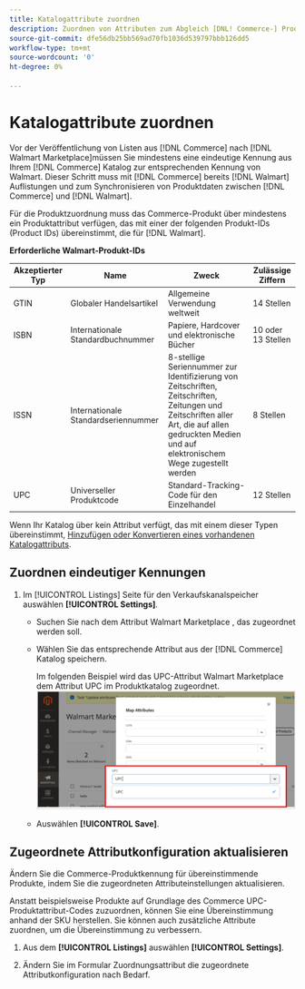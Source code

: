 ```yaml
---
title: Katalogattribute zuordnen
description: Zuordnen von Attributen zum Abgleich [DNL! Commerce-] Produkte in bestehende [!DNL Walmart Marketplace] Auflistungen und Synchronisieren von Daten zwischen [!DNL Channel Manager] und [!DNL Walmart].
source-git-commit: dfe56db25bb569ad70fb1036d539797bbb126dd5
workflow-type: tm+mt
source-wordcount: '0'
ht-degree: 0%

---
```



# Katalogattribute zuordnen

Vor der Veröffentlichung von Listen aus [!DNL Commerce] nach [!DNL Walmart Marketplace]müssen Sie mindestens eine eindeutige Kennung aus Ihrem [!DNL Commerce] Katalog zur entsprechenden Kennung von Walmart.
Dieser Schritt muss mit [!DNL Commerce] bereits [!DNL Walmart] Auflistungen und zum Synchronisieren von Produktdaten zwischen [!DNL Commerce] und [!DNL Walmart].

Für die Produktzuordnung muss das Commerce-Produkt über mindestens ein Produktattribut verfügen, das mit einer der folgenden Produkt-IDs (Product IDs) übereinstimmt, die für [!DNL Walmart].

**Erforderliche Walmart-Produkt-IDs**

| **Akzeptierter Typ** | **Name** | **Zweck** | **Zulässige Ziffern** |
|-------------------|--------------------------------------|--------------------------------------------------------------------------------------------------------------------------------------------------|-----------------------|
| GTIN | Globaler Handelsartikel | Allgemeine Verwendung weltweit | 14 Stellen |
| ISBN | Internationale Standardbuchnummer | Papiere, Hardcover und elektronische Bücher | 10 oder 13 Stellen |
| ISSN | Internationale Standardseriennummer | 8-stellige Seriennummer zur Identifizierung von Zeitschriften, Zeitschriften, Zeitungen und Zeitschriften aller Art, die auf allen gedruckten Medien und auf elektronischem Wege zugestellt werden | 8 Stellen |
| UPC | Universeller Produktcode | Standard-Tracking-Code für den Einzelhandel | 12 Stellen |

Wenn Ihr Katalog über kein Attribut verfügt, das mit einem dieser Typen übereinstimmt, [Hinzufügen oder Konvertieren eines vorhandenen Katalogattributs](https://docs.magento.com/user-guide/catalog/product-attributes.html).

## Zuordnen eindeutiger Kennungen

1. Im [!UICONTROL Listings] Seite für den Verkaufskanalspeicher auswählen **[!UICONTROL Settings]**.

   - Suchen Sie nach dem Attribut Walmart Marketplace , das zugeordnet werden soll.

   - Wählen Sie das entsprechende Attribut aus der [!DNL Commerce] Katalog speichern.

      Im folgenden Beispiel wird das UPC-Attribut Walmart Marketplace dem Attribut UPC im Produktkatalog zugeordnet.
   ![Zuordnungsattribute für Produktübereinstimmungskriterien](assets/products-map-attributes-for-match.png)

   - Auswählen **[!UICONTROL Save]**.


## Zugeordnete Attributkonfiguration aktualisieren

Ändern Sie die Commerce-Produktkennung für übereinstimmende Produkte, indem Sie die zugeordneten Attributeinstellungen aktualisieren.

Anstatt beispielsweise Produkte auf Grundlage des Commerce UPC-Produktattribut-Codes zuzuordnen, können Sie eine Übereinstimmung anhand der SKU herstellen. Sie können auch zusätzliche Attribute zuordnen, um die Übereinstimmung zu verbessern.

1. Aus dem **[!UICONTROL Listings]** auswählen **[!UICONTROL Settings]**.

1. Ändern Sie im Formular Zuordnungsattribut die zugeordnete Attributkonfiguration nach Bedarf.
